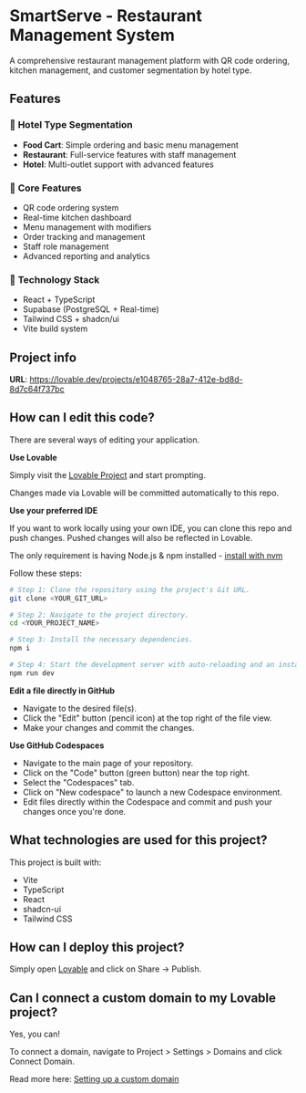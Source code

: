 # SmartServe - Restaurant Management System

A comprehensive restaurant management platform with QR code ordering, kitchen management, and customer segmentation by hotel type.

## Features

### 🏪 **Hotel Type Segmentation**
- **Food Cart**: Simple ordering and basic menu management
- **Restaurant**: Full-service features with staff management
- **Hotel**: Multi-outlet support with advanced features

### 📱 **Core Features**
- QR code ordering system
- Real-time kitchen dashboard
- Menu management with modifiers
- Order tracking and management
- Staff role management
- Advanced reporting and analytics

### 🚀 **Technology Stack**
- React + TypeScript
- Supabase (PostgreSQL + Real-time)
- Tailwind CSS + shadcn/ui
- Vite build system

## Project info

**URL**: https://lovable.dev/projects/e1048765-28a7-412e-bd8d-8d7c64f737bc

## How can I edit this code?

There are several ways of editing your application.

**Use Lovable**

Simply visit the [Lovable Project](https://lovable.dev/projects/e1048765-28a7-412e-bd8d-8d7c64f737bc) and start prompting.

Changes made via Lovable will be committed automatically to this repo.

**Use your preferred IDE**

If you want to work locally using your own IDE, you can clone this repo and push changes. Pushed changes will also be reflected in Lovable.

The only requirement is having Node.js & npm installed - [install with nvm](https://github.com/nvm-sh/nvm#installing-and-updating)

Follow these steps:

```sh
# Step 1: Clone the repository using the project's Git URL.
git clone <YOUR_GIT_URL>

# Step 2: Navigate to the project directory.
cd <YOUR_PROJECT_NAME>

# Step 3: Install the necessary dependencies.
npm i

# Step 4: Start the development server with auto-reloading and an instant preview.
npm run dev
```

**Edit a file directly in GitHub**

- Navigate to the desired file(s).
- Click the "Edit" button (pencil icon) at the top right of the file view.
- Make your changes and commit the changes.

**Use GitHub Codespaces**

- Navigate to the main page of your repository.
- Click on the "Code" button (green button) near the top right.
- Select the "Codespaces" tab.
- Click on "New codespace" to launch a new Codespace environment.
- Edit files directly within the Codespace and commit and push your changes once you're done.

## What technologies are used for this project?

This project is built with:

- Vite
- TypeScript
- React
- shadcn-ui
- Tailwind CSS

## How can I deploy this project?

Simply open [Lovable](https://lovable.dev/projects/e1048765-28a7-412e-bd8d-8d7c64f737bc) and click on Share -> Publish.

## Can I connect a custom domain to my Lovable project?

Yes, you can!

To connect a domain, navigate to Project > Settings > Domains and click Connect Domain.

Read more here: [Setting up a custom domain](https://docs.lovable.dev/tips-tricks/custom-domain#step-by-step-guide)
